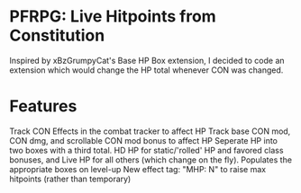 # PFRPG: Live Hitpoints from Constitution
Inspired by xBzGrumpyCat's Base HP Box extension, I decided to code an extension which would change the HP total whenever CON was changed.
# Features
Track CON Effects in the combat tracker to affect HP
Track base CON mod, CON dmg, and scrollable CON mod bonus to affect HP
Seperate HP into two boxes with a third total. HD HP for static/'rolled' HP and favored class bonuses, and Live HP for all others (which change on the fly).
Populates the appropriate boxes on level-up
New effect tag: "MHP: N" to raise max hitpoints (rather than temporary)

